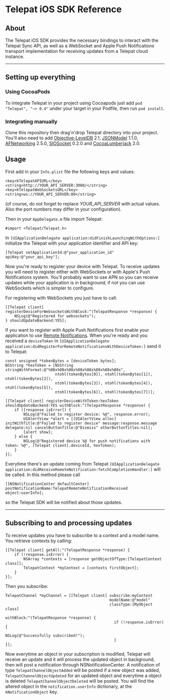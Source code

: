 # Telepat iOS SDK Reference
## About
The Telepat iOS SDK provides the necessary bindings to interact with the Telepat Sync API, as well as a WebSocket and Apple Push Notifications transport implementation for receiving updates from a Telepat cloud instance.

---

## Setting up everything

### Using CocoaPods

To integrate Telepat in your project using Cocoapods just add `pod "Telepat", "~> 0.4"` under your target in your Podfile, then run `pod install`.

### Integrating manually

Clone this repository then drag'n'drop Telepat directory into your project. You'll also need to add [Objective-LevelDB](https://github.com/matehat/Objective-LevelDB) 2.1, [JSONModel](https://github.com/jsonmodel/jsonmodel) 1.1.0, [AFNetworking](https://github.com/AFNetworking/AFNetworking) 2.5.0, [SIOSocket](https://github.com/MegaBits/SIOSocket) 0.2.0 and [CocoaLumberjack](https://github.com/CocoaLumberjack/CocoaLumberjack) 2.0.

## Usage

First add in your `Info.plist` file the following keys and values:

    <key>kTelepatAPIURL</key>
	<string>http://YOUR_API_SERVER:3000/</string>
	<key>kTelepatWebSocketsURL</key>
	<string>ws://YOUR_API_SERVER:80</string>
	
(of course, do not forget to replace _YOUR\_API\_SERVER_ with actual values. Also the port numbers may differ in your configuration).

Then in your `AppDelegate.m` file import Telepat:  
    
    #import <Telepat/Telepat.h>

In `[UIApplicationDelegate application:didFinishLaunchingWithOptions:]` initialize the Telepat with your application identifier and API key:

    [Telepat setApplicationId:@"your_application_id" apiKey:@"your_api_key"];
    
Now you're ready to register your device with Telepat. To receive updates you will need to register either with WebSockets or with Apple's Push Notifications system. You'll probably want to use APN so you can receive updates while your application is in background; if not you can use WebSockets which is simpler to configure.

For registering with WebSockets you just have to call:

    [[Telepat client] registerDeviceForWebsocketsWithBlock:^(TelepatResponse *response) {
        NSLog(@"Registered for websockets");
    } shouldUpdateBackend:YES];

If you want to register with Apple Push Notifications first enable your application to use [Remote Notifications](https://developer.apple.com/library/content/documentation/NetworkingInternet/Conceptual/RemoteNotificationsPG/APNSOverview.html#//apple_ref/doc/uid/TP40008194-CH8-SW1). When you're ready and you received a `deviceToken` in `[UIApplicationDelegate application:didRegisterForRemoteNotificationsWithDeviceToken:]` send it to Telepat:

    const unsigned *tokenBytes = [deviceToken bytes];
    NSString *hexToken = [NSString stringWithFormat:@"%08x%08x%08x%08x%08x%08x%08x%08x",
                          ntohl(tokenBytes[0]), ntohl(tokenBytes[1]), ntohl(tokenBytes[2]),
                          ntohl(tokenBytes[3]), ntohl(tokenBytes[4]), ntohl(tokenBytes[5]),
                          ntohl(tokenBytes[6]), ntohl(tokenBytes[7])];
    
    [[Telepat client] registerDeviceWithToken:hexToken shouldUpdateBackend:YES withBlock:^(TelepatResponse *response) {
        if ([response isError]) {
            NSLog(@"Failed to register device: %@", response.error);
            UIAlertView *alert = [[UIAlertView alloc] initWithTitle:@"Failed to register device" message:response.message delegate:nil cancelButtonTitle:@"Dismiss" otherButtonTitles:nil];
            [alert show];
        } else {
            NSLog(@"Registered device %@ for push notifications with token: %@", [Telepat client].deviceId, hexToken);
        }
    }];

Everytime there's an update coming from Telepat `[UIApplicationDelegate application:didReceiveRemoteNotification:fetchCompletionHandler:]` will be called. In this method please call

    [[NSNotificationCenter defaultCenter] postNotificationName:TelepatRemoteNotificationReceived object:userInfo];
   
so the Telepat SDK will be notified about those updates.

---

## Subscribing to and processing updates

To receive updates you have to subscribe to a context and a model name. You retrieve contexts by calling:

    [[Telepat client] getAll:^(TelepatResponse *response) {
        if (!response.isError) {
            NSArray *contexts = [response getObjectOfType:[TelepatContext class]];
            TelepatContext *myContext = [contexts firstObject];
        }
    }];
    
Then you subscribe:

    TelepatChannel *myChannel = [[Telepat client] subscribe:myContext 
                                                  modelName:@"model" 
                                                  classType:[MyObject class] 
                                                  withBlock:^(TelepatResponse *response) {
                                                    if (!response.isError) {
                                                        NSLog(@"Successfully subscribed!");
                                                    }
    }];

Now everytime an object in your subscription is modified, Telepat will receive an update and it will process the updated object in background, then will post a notification through NSNotificationCenter. A notification of type `TelepatChannelObjectAdded` will be posted if a new object was added, `TelepatChannelObjectUpdated` for an updated object and everytime a object is deleted `TelepatChannelObjectDeleted` will be posted. You will find the altered object in the `notification.userInfo` dictionary, at the `kNotificationObject` key.

